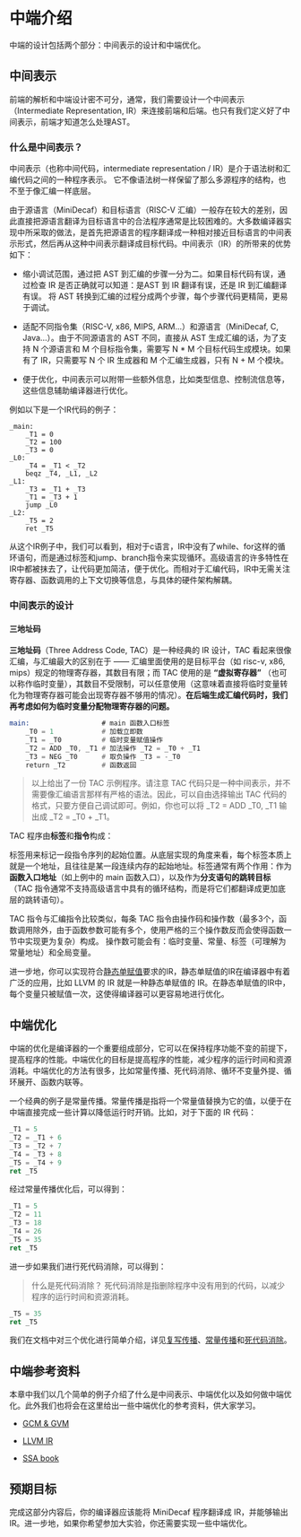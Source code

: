 # 中端介绍

中端的设计包括两个部分：中间表示的设计和中端优化。

## 中间表示

前端的解析和中端设计密不可分，通常，我们需要设计一个中间表示（Intermediate Representation, IR）来连接前端和后端。也只有我们定义好了中间表示，前端才知道怎么处理AST。

### 什么是中间表示？

中间表示（也称中间代码，intermediate representation / IR）是介于语法树和汇编代码之间的一种程序表示。 它不像语法树一样保留了那么多源程序的结构，也不至于像汇编一样底层。

由于源语言（MiniDecaf）和目标语言（RISC-V 汇编）一般存在较大的差别，因此直接把源语言翻译为目标语言中的合法程序通常是比较困难的。大多数编译器实现中所采取的做法，是首先把源语言的程序翻译成一种相对接近目标语言的中间表示形式，然后再从这种中间表示翻译成目标代码。中间表示（IR）的所带来的优势如下：

- 缩小调试范围，通过把 AST 到汇编的步骤一分为二。如果目标代码有误，通过检查 IR 是否正确就可以知道：是AST 到 IR 翻译有误，还是 IR 到汇编翻译有误。 将 AST 转换到汇编的过程分成两个步骤，每个步骤代码更精简，更易于调试。
- 适配不同指令集（RISC-V, x86, MIPS, ARM...）和源语言（MiniDecaf, C, Java...）。由于不同源语言的 AST 不同，直接从 AST 生成汇编的话，为了支持 N 个源语言和 M 个目标指令集，需要写 N * M 个目标代码生成模块。如果有了 IR，只需要写 N 个 IR 生成器和 M 个汇编生成器，只有 N + M 个模块。

- 便于优化，中间表示可以附带一些额外信息，比如类型信息、控制流信息等，这些信息辅助编译器进行优化。

例如以下是一个IR代码的例子：

```assembly
_main:
    _T1 = 0
    _T2 = 100
    _T3 = 0
_L0:
    _T4 = _T1 < _T2
    beqz _T4, _L1, _L2
_L1:
    _T3 = _T1 + _T3
    _T1 = _T3 + 1
    jump _L0
_L2:
    _T5 = 2
    ret _T5
```

从这个IR例子中，我们可以看到，相对于c语言，IR中没有了while、for这样的循环语句，而是通过标签和jump、branch指令来实现循环。高级语言的许多特性在IR中都被抹去了，让代码更加简洁，便于优化。而相对于汇编代码，IR中无需关注寄存器、函数调用的上下文切换等信息，与具体的硬件架构解耦。

### 中间表示的设计

#### 三地址码

**三地址码**（Three Address Code, TAC）是一种经典的 IR 设计，TAC 看起来很像汇编，与汇编最大的区别在于 —— 汇编里面使用的是目标平台（如 risc-v, x86, mips）规定的物理寄存器，其数目有限；而 TAC 使用的是 **“虚拟寄存器”** （也可以称作临时变量），其数目不受限制，可以任意使用（这意味着直接将临时变量转化为物理寄存器可能会出现寄存器不够用的情况）。**在后端生成汇编代码时，我们再考虑如何为临时变量分配物理寄存器的问题。**

```asm
main:                  # main 函数入口标签
    _T0 = 1            # 加载立即数
    _T1 = _T0          # 临时变量赋值操作
    _T2 = ADD _T0, _T1 # 加法操作 _T2 = _T0 + _T1
    _T3 = NEG _T0      # 取负操作 _T3 = -_T0
    return _T2         # 函数返回
```

> 以上给出了一份 TAC 示例程序。请注意 TAC 代码只是一种中间表示，并不需要像汇编语言那样有严格的语法。因此，可以自由选择输出 TAC 代码的格式，只要方便自己调试即可。例如，你也可以将 _T2 = ADD _T0, _T1 输出成 _T2 = _T0 + _T1。

TAC 程序由**标签**和**指令**构成：

标签用来标记一段指令序列的起始位置。从底层实现的角度来看，每个标签本质上就是一个地址，且往往是某一段连续内存的起始地址。标签通常有两个作用：作为**函数入口地址**（如上例中的 main 函数入口），以及作为**分支语句的跳转目标**（TAC 指令通常不支持高级语言中具有的循环结构，而是将它们都翻译成更加底层的跳转语句）。

TAC 指令与汇编指令比较类似，每条 TAC 指令由操作码和操作数（最多3个，函数调用除外，由于函数参数可能有多个，使用严格的三个操作数反而会使得函数一节中实现更为复杂）构成。 操作数可能会有：临时变量、常量、标签（可理解为常量地址）和全局变量。

进一步地，你可以实现符合[静态单赋值](./ssa.md)要求的IR，静态单赋值的IR在编译器中有着广泛的应用，比如 LLVM 的 IR 就是一种静态单赋值的 IR。在静态单赋值的IR中，每个变量只被赋值一次，这使得编译器可以更容易地进行优化。

## 中端优化

中端的优化是编译器的一个重要组成部分，它可以在保持程序功能不变的前提下，提高程序的性能。中端优化的目标是提高程序的性能，减少程序的运行时间和资源消耗。中端优化的方法有很多，比如常量传播、死代码消除、循环不变量外提、循环展开、函数内联等。

一个经典的例子是常量传播。常量传播是指将一个常量值替换为它的值，以便于在中端直接完成一些计算以降低运行时开销。比如，对于下面的 IR 代码：

```asm
_T1 = 5
_T2 = _T1 + 6
_T3 = _T2 + 7
_T4 = _T3 + 8
_T5 = _T4 + 9
ret _T5
```

经过常量传播优化后，可以得到：

```asm
_T1 = 5
_T2 = 11
_T3 = 18
_T4 = 26
_T5 = 35
ret _T5
```

进一步如果我们进行死代码消除，可以得到：
> 什么是死代码消除？
> 死代码消除是指删除程序中没有用到的代码，以减少程序的运行时间和资源消耗。

```asm
_T5 = 35
ret _T5
```

我们在文档中对三个优化进行简单介绍，详见[复写传播](./rp.md)、[常量传播](./cp.md)和[死代码消除](./dce.md)。

## 中端参考资料

本章中我们以几个简单的例子介绍了什么是中间表示、中端优化以及如何做中端优化。此外我们也将会在这里给出一些中端优化的参考资料，供大家学习。

- [GCM & GVM](https://courses.cs.washington.edu/courses/cse501/06wi/reading/click-pldi95.pdf)

- [LLVM IR](https://llvm.org/docs/LangRef.html)

- [SSA book](https://pfalcon.github.io/ssabook/latest/book-full.pdf)


## 预期目标

完成这部分内容后，你的编译器应该能将 MiniDecaf 程序翻译成 IR，并能够输出 IR。进一步地，如果你希望参加大实验，你还需要实现一些中端优化。

